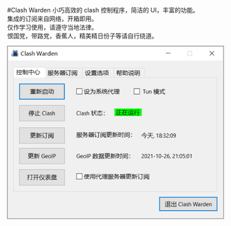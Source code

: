 #Clash Warden
小巧高效的 clash 控制程序，简洁的 UI，丰富的功能。  
集成的订阅来自网络，开箱即用。  
仅作学习使用，请遵守当地法律。  
恨国党，带路党，香蕉人，精美精日份子等请自行绕道。  
  
![alt text](info/screenshot.jpg "Clash Warden")
